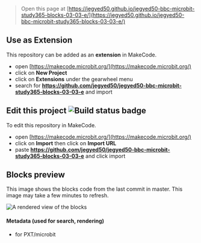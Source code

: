 
> Open this page at [https://jegyed50.github.io/jegyed50-bbc-microbit-study365-blocks-03-03-e/](https://jegyed50.github.io/jegyed50-bbc-microbit-study365-blocks-03-03-e/)

## Use as Extension

This repository can be added as an **extension** in MakeCode.

* open [https://makecode.microbit.org/](https://makecode.microbit.org/)
* click on **New Project**
* click on **Extensions** under the gearwheel menu
* search for **https://github.com/jegyed50/jegyed50-bbc-microbit-study365-blocks-03-03-e** and import

## Edit this project ![Build status badge](https://github.com/jegyed50/jegyed50-bbc-microbit-study365-blocks-03-03-e/workflows/MakeCode/badge.svg)

To edit this repository in MakeCode.

* open [https://makecode.microbit.org/](https://makecode.microbit.org/)
* click on **Import** then click on **Import URL**
* paste **https://github.com/jegyed50/jegyed50-bbc-microbit-study365-blocks-03-03-e** and click import

## Blocks preview

This image shows the blocks code from the last commit in master.
This image may take a few minutes to refresh.

![A rendered view of the blocks](https://github.com/jegyed50/jegyed50-bbc-microbit-study365-blocks-03-03-e/raw/master/.github/makecode/blocks.png)

#### Metadata (used for search, rendering)

* for PXT/microbit
<script src="https://makecode.com/gh-pages-embed.js"></script><script>makeCodeRender("{{ site.makecode.home_url }}", "{{ site.github.owner_name }}/{{ site.github.repository_name }}");</script>
